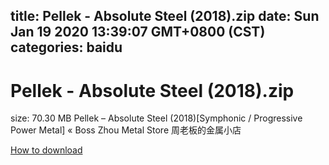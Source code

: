 
title: Pellek - Absolute Steel (2018).zip
date: Sun Jan 19 2020 13:39:07 GMT+0800 (CST)    
categories: baidu
---

# Pellek - Absolute Steel (2018).zip
size: 70.30 MB
 Pellek – Absolute Steel (2018)[Symphonic / Progressive Power Metal] « Boss Zhou Metal Store 周老板的金属小店
 

[How to download](https://bpcam.bemobtrk.com/go/2ceec3aa-1ca2-46d6-b9ff-aaa5c184517c?jno=3317)